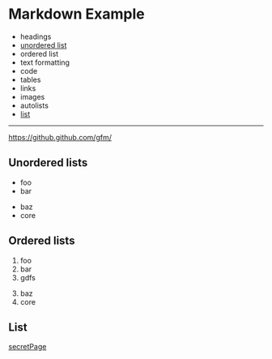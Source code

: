 # Markdown Example

- headings
- [unordered list](#unordered-lists)
- ordered list
- text formatting
- code
- tables
- links
- images
- autolists
- [list](#list)

---
https://github.github.com/gfm/

## Unordered lists

- foo
- bar
+ baz
+ core

## Ordered lists

1. foo
2. bar
2. gdfs

3) baz
3) core

## List

[secretPage](Secret.md)